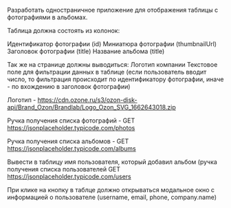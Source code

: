 Разработать одностраничное приложение для отображения таблицы с фотографиями в альбомах.

Таблица должна состоять из колонок:

Идентификатор фотографии (id)
Миниатюра фотографии (thumbnailUrl)
Заголовок фотографии (title)
Название альбома (title)
 
Так же на странице должны выводиться:
Логотип компании
Текстовое поле для фильтрации данных в таблице (если пользователь вводит число, то фильтрация происходит по идентификатору фотографии, иначе - по вхождению в заголовок фотографии)
 
Логотип - https://cdn.ozone.ru/s3/ozon-disk-api/Brand_Ozon/Brandlab/Logo_Ozon_SVG_1662643018.zip 

Ручка получения списка фотографий - GET https://jsonplaceholder.typicode.com/photos  

Ручка получения списка альбомов - GET https://jsonplaceholder.typicode.com/albums

Вывести в таблицу имя пользователя, который добавил альбом
(ручка получения списка пользователей GET https://jsonplaceholder.typicode.com/users

При клике на кнопку в таблце должно открываться модальное окно с информацией о пользователе (username, email, phone, company.name)